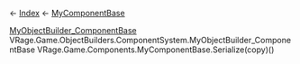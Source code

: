 ← [Index](Api-Index) ← [MyComponentBase](VRage.Game.Components.MyComponentBase)

[MyObjectBuilder_ComponentBase](VRage.Game.ObjectBuilders.ComponentSystem.MyObjectBuilder_ComponentBase) VRage.Game.ObjectBuilders.ComponentSystem.MyObjectBuilder_ComponentBase VRage.Game.Components.MyComponentBase.Serialize(copy)()